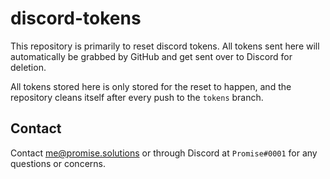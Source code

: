 # discord-tokens

This repository is primarily to reset discord tokens. All tokens sent here will automatically be grabbed by GitHub and get sent over to Discord for deletion.

All tokens stored here is only stored for the reset to happen, and the repository cleans itself after every push to the `tokens` branch.

## Contact

Contact [me@promise.solutions](mailto:me@promise.solutions) or through Discord at `Promise#0001` for any questions or concerns.
